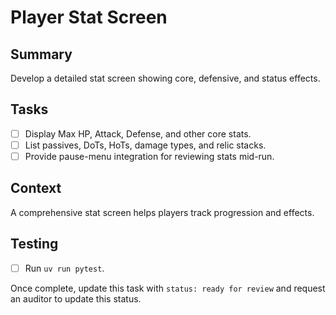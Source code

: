 # Player Stat Screen

## Summary
Develop a detailed stat screen showing core, defensive, and status effects.

## Tasks
- [ ] Display Max HP, Attack, Defense, and other core stats.
- [ ] List passives, DoTs, HoTs, damage types, and relic stacks.
- [ ] Provide pause-menu integration for reviewing stats mid-run.

## Context
A comprehensive stat screen helps players track progression and effects.

## Testing
- [ ] Run `uv run pytest`.

Once complete, update this task with `status: ready for review` and request an auditor to update this status.
